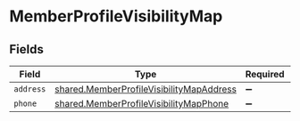 # MemberProfileVisibilityMap


## Fields

| Field                                                                                                | Type                                                                                                 | Required                                                                                             | Description                                                                                          |
| ---------------------------------------------------------------------------------------------------- | ---------------------------------------------------------------------------------------------------- | ---------------------------------------------------------------------------------------------------- | ---------------------------------------------------------------------------------------------------- |
| `address`                                                                                            | [shared.MemberProfileVisibilityMapAddress](../../models/shared/memberprofilevisibilitymapaddress.md) | :heavy_minus_sign:                                                                                   | N/A                                                                                                  |
| `phone`                                                                                              | [shared.MemberProfileVisibilityMapPhone](../../models/shared/memberprofilevisibilitymapphone.md)     | :heavy_minus_sign:                                                                                   | N/A                                                                                                  |